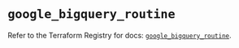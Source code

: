 # `google_bigquery_routine`

Refer to the Terraform Registry for docs: [`google_bigquery_routine`](https://registry.terraform.io/providers/hashicorp/google/5.28.0/docs/resources/bigquery_routine).
